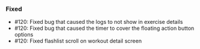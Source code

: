 ### Fixed

- #120: Fixed bug that caused the logs to not show in exercise details
- #120: Fixed bug that caused the timer to cover the floating action button options
- #120: Fixed flashlist scroll on workout detail screen
